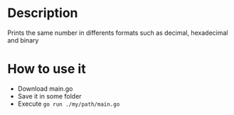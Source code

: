 # Description

Prints the same number in differents formats such as decimal, hexadecimal and binary

# How to use it

* Download main.go
* Save it in some folder
* Execute `go run ./my/path/main.go`